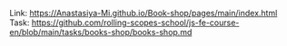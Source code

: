 Link: https://Anastasiya-Mi.github.io/Book-shop/pages/main/index.html
Task: https://github.com/rolling-scopes-school/js-fe-course-en/blob/main/tasks/books-shop/books-shop.md
